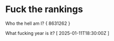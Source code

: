 # Fuck the rankings

Who the hell am I?
{ 8631262 }

What fucking year is it?
[ 2025-01-11T18:30:00Z ]

